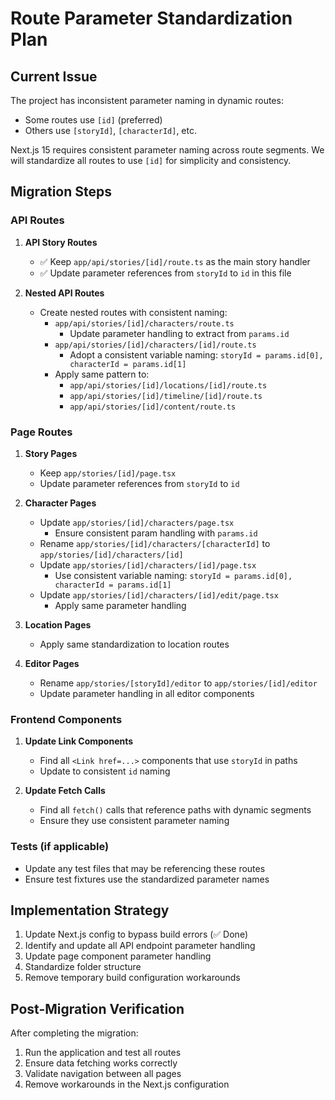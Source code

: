 # Route Parameter Standardization Plan

## Current Issue

The project has inconsistent parameter naming in dynamic routes:
- Some routes use `[id]` (preferred)
- Others use `[storyId]`, `[characterId]`, etc.

Next.js 15 requires consistent parameter naming across route segments. We will standardize all routes to use `[id]` for simplicity and consistency.

## Migration Steps

### API Routes

1. **API Story Routes**
   - ✅ Keep `app/api/stories/[id]/route.ts` as the main story handler
   - ✅ Update parameter references from `storyId` to `id` in this file

2. **Nested API Routes**
   - Create nested routes with consistent naming:
     - `app/api/stories/[id]/characters/route.ts`
       - Update parameter handling to extract from `params.id`
     - `app/api/stories/[id]/characters/[id]/route.ts`
       - Adopt a consistent variable naming: `storyId = params.id[0], characterId = params.id[1]`
     - Apply same pattern to:
       - `app/api/stories/[id]/locations/[id]/route.ts`
       - `app/api/stories/[id]/timeline/[id]/route.ts`
       - `app/api/stories/[id]/content/route.ts`

### Page Routes

1. **Story Pages**
   - Keep `app/stories/[id]/page.tsx`
   - Update parameter references from `storyId` to `id`

2. **Character Pages**
   - Update `app/stories/[id]/characters/page.tsx`
     - Ensure consistent param handling with `params.id`
   - Rename `app/stories/[id]/characters/[characterId]` to `app/stories/[id]/characters/[id]`
   - Update `app/stories/[id]/characters/[id]/page.tsx` 
     - Use consistent variable naming: `storyId = params.id[0], characterId = params.id[1]`
   - Update `app/stories/[id]/characters/[id]/edit/page.tsx`
     - Apply same parameter handling

3. **Location Pages**
   - Apply same standardization to location routes

4. **Editor Pages**
   - Rename `app/stories/[storyId]/editor` to `app/stories/[id]/editor`
   - Update parameter handling in all editor components

### Frontend Components

1. **Update Link Components**
   - Find all `<Link href=...>` components that use `storyId` in paths
   - Update to consistent `id` naming

2. **Update Fetch Calls**
   - Find all `fetch()` calls that reference paths with dynamic segments
   - Ensure they use consistent parameter naming

### Tests (if applicable)

- Update any test files that may be referencing these routes
- Ensure test fixtures use the standardized parameter names

## Implementation Strategy

1. Update Next.js config to bypass build errors (✅ Done)
2. Identify and update all API endpoint parameter handling
3. Update page component parameter handling
4. Standardize folder structure
5. Remove temporary build configuration workarounds

## Post-Migration Verification

After completing the migration:
1. Run the application and test all routes
2. Ensure data fetching works correctly
3. Validate navigation between all pages
4. Remove workarounds in the Next.js configuration 
